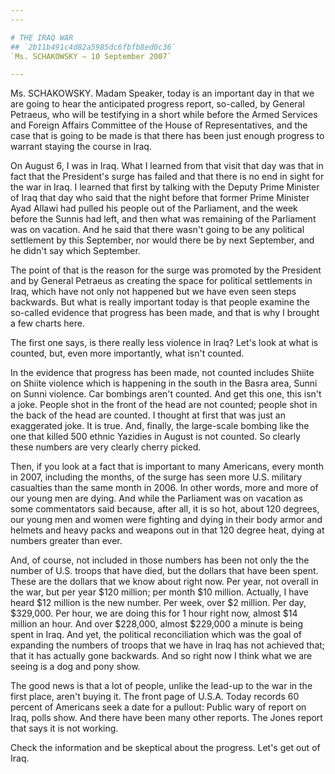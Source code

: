 ```yaml
---
---

# THE IRAQ WAR
## `2b11b491c4d82a5985dc6fbfb8ed0c36`
`Ms. SCHAKOWSKY — 10 September 2007`

---
```



Ms. SCHAKOWSKY. Madam Speaker, today is an important day in that we 
are going to hear the anticipated progress report, so-called, by 
General Petraeus, who will be testifying in a short while before the 
Armed Services and Foreign Affairs Committee of the House of 
Representatives, and the case that is going to be made is that there 
has been just enough progress to warrant staying the course in Iraq.

On August 6, I was in Iraq. What I learned from that visit that day 
was that in fact that the President's surge has failed and that there 
is no end in sight for the war in Iraq. I learned that first by talking 
with the Deputy Prime Minister of Iraq that day who said that the night 
before that former Prime Minister Ayad Allawi had pulled his people out 
of the Parliament, and the week before the Sunnis had left, and then 
what was remaining of the Parliament was on vacation. And he said that 
there wasn't going to be any political settlement by this September, 
nor would there be by next September, and he didn't say which 
September.

The point of that is the reason for the surge was promoted by the 
President and by General Petraeus as creating the space for political 
settlements in Iraq, which have not only not happened but we have even 
seen steps backwards. But what is really important today is that people 
examine the so-called evidence that progress has been made, and that is 
why I brought a few charts here.

The first one says, is there really less violence in Iraq? Let's look 
at what is counted, but, even more importantly, what isn't counted.

In the evidence that progress has been made, not counted includes 
Shiite on Shiite violence which is happening in the south in the Basra 
area, Sunni on Sunni violence. Car bombings aren't counted. And get 
this one, this isn't a joke. People shot in the front of the head are 
not counted; people shot in the back of the head are counted. I thought 
at first that was just an exaggerated joke. It is true. And, finally, 
the large-scale bombing like the one that killed 500 ethnic Yazidies in 
August is not counted. So clearly these numbers are very clearly cherry 
picked.

Then, if you look at a fact that is important to many Americans, 
every month in 2007, including the months, of the surge has seen more 
U.S. military casualties than the same month in 2006. In other words, 
more and more of our young men are dying. And while the Parliament was 
on vacation as some commentators said because, after all, it is so hot, 
about 120 degrees, our young men and women were fighting and dying in 
their body armor and helmets and heavy packs and weapons out in that 
120 degree heat, dying at numbers greater than ever.

And, of course, not included in those numbers has been not only the 
the number of U.S. troops that have died, but the dollars that have 
been spent. These are the dollars that we know about right now. Per 
year, not overall in the war, but per year $120 million; per month $10 
million. Actually, I have heard $12 million is the new number. Per 
week, over $2 million. Per day, $329,000. Per hour, we are doing this 
for 1 hour right now, almost $14 million an hour. And over $228,000, 
almost $229,000 a minute is being spent in Iraq. And yet, the political 
reconciliation which was the goal of expanding the numbers of troops 
that we have in Iraq has not achieved that; that it has actually gone 
backwards. And so right now I think what we are seeing is a dog and 
pony show.

The good news is that a lot of people, unlike the lead-up to the war 
in the first place, aren't buying it. The front page of U.S.A. Today 
records 60 percent of Americans seek a date for a pullout: Public wary 
of report on Iraq, polls show. And there have been many other reports. 
The Jones report that says it is not working.

Check the information and be skeptical about the progress. Let's get 
out of Iraq.

